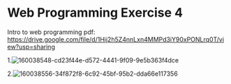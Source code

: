 # Web Programming Exercise 4
Intro to web programming pdf: 
https://drive.google.com/file/d/1Hij2h5Z4nnLxn4MMPd3iY90xPONLrq0T/view?usp=sharing


1.![160038548-cd23f44e-d572-4441-9f09-9e5b363f4dce](https://github.com/user-attachments/assets/75f0d01c-4dc8-4c12-853a-289733ef5679)



2.![160038556-34f872f8-6c92-45bf-95b2-dda66e117356](https://github.com/user-attachments/assets/84fda68f-f27a-4d86-b475-c8d188128d94)



